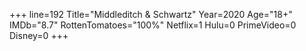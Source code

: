 +++
line=192
Title="Middleditch & Schwartz"
Year=2020
Age="18+"
IMDb="8.7"
RottenTomatoes="100%"
Netflix=1
Hulu=0
PrimeVideo=0
Disney=0
+++

